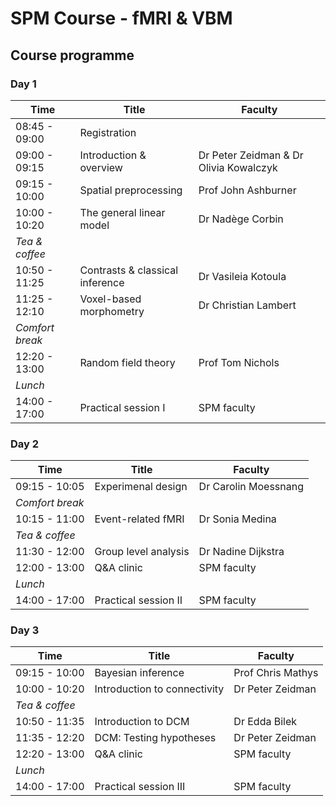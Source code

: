 # SPM Course - fMRI & VBM

## Course programme

### Day 1

| Time              | Title                           | Faculty                                |
| ----------------- | ------------------------------- | -------------------------------------- |
| 08:45 - 09:00     | Registration                                                             |
| 09:00 - 09:15     | Introduction & overview         |	Dr Peter Zeidman & Dr Olivia Kowalczyk |
| 09:15 - 10:00     | Spatial preprocessing	          | Prof John Ashburner                    |
| 10:00 - 10:20     | The general linear model	      | Dr Nadège Corbin                       |
| *Tea & coffee*                                                                               |
| 10:50 - 11:25     | Contrasts & classical inference | Dr Vasileia Kotoula                    |
| 11:25 - 12:10	    | Voxel-based morphometry	      | Dr Christian Lambert                   |
| *Comfort break*               	                                                           |
| 12:20 - 13:00     | Random field theory             | Prof Tom Nichols                       |
| *Lunch*	                                                                                   |
| 14:00 - 17:00     | Practical session I	          | SPM faculty                            |


### Day 2

| Time              | Title                           | Faculty                                |
| ----------------- | ------------------------------- | -------------------------------------- |
| 09:15 - 10:05     | Experimenal design              | Dr Carolin Moessnang                   |
| *Comfort break*               	                                                           |
| 10:15 - 11:00     | Event-related fMRI 	          | Dr Sonia Medina                        |
| *Tea & coffee*                                                                        	   |
| 11:30 - 12:00     | Group level analysis            | Dr Nadine Dijkstra                     |
| 12:00 - 13:00	    | Q&A clinic            	      | SPM faculty                            |
| *Lunch*	                                                                                   |
| 14:00 - 17:00     | Practical session II	          | SPM faculty                            |


### Day 3

| Time              | Title                           | Faculty                                |
| ----------------- | ------------------------------- | -------------------------------------- |
| 09:15 - 10:00     | Bayesian inference              | Prof Chris Mathys                      |
| 10:00 - 10:20     | Introduction to connectivity    | Dr Peter Zeidman                       |
| *Tea & coffee*                                                                        	   |
| 10:50 - 11:35     | Introduction to DCM             | Dr Edda Bilek                          |
| 11:35 - 12:20	    | DCM: Testing hypotheses  	      | Dr Peter Zeidman                       |
| 12:20 - 13:00	    | Q&A clinic            	      | SPM faculty                            |
| *Lunch*	                                                                                   |
| 14:00 - 17:00     | Practical session III	          | SPM faculty                            |